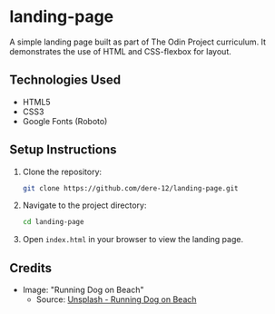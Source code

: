 # landing-page

A simple landing page built as part of The Odin Project curriculum. It demonstrates the use of HTML and CSS-flexbox for layout.

## Technologies Used

- HTML5
- CSS3
- Google Fonts (Roboto)

## Setup Instructions

1. Clone the repository:

   ```bash
   git clone https://github.com/dere-12/landing-page.git

   ```

2. Navigate to the project directory:
   ```bash
   cd landing-page
   ```
3. Open `index.html` in your browser to view the landing page.

## Credits

- Image: "Running Dog on Beach"
  - Source: [Unsplash - Running Dog on Beach](https://unsplash.com/photos/dog-running-on-beach-during-daytime-yihlaRCCvd4)
